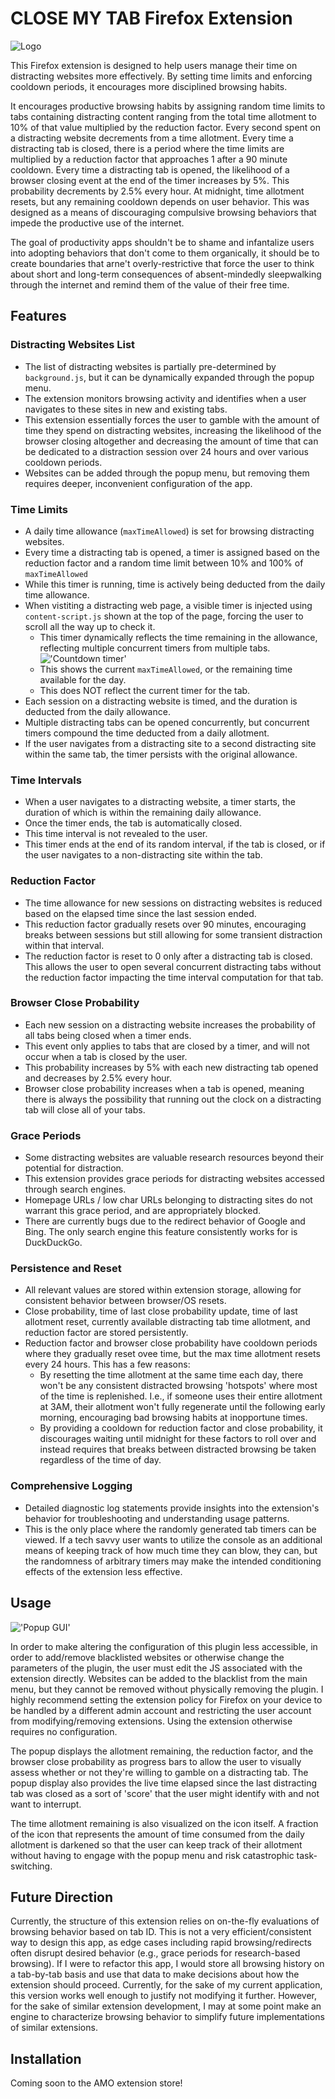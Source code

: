 # CLOSE MY TAB Firefox Extension

![Logo](/icons/banner_hires.png)

This Firefox extension is designed to help users manage their time on distracting websites more effectively. By setting time limits and enforcing cooldown periods, it encourages more disciplined browsing habits.

It encourages productive browsing habits by assigning random time limits to tabs containing distracting content ranging from the total time allotment to 10% of that value multiplied by the reduction factor. Every second spent on a distracting website decrements from a time allotment. Every time a distracting tab is closed, there is a period where the time limits are multiplied by a reduction factor that approaches 1 after a 90 minute cooldown. Every time a distracting tab is opened, the likelihood of a browser closing event at the end of the timer increases by 5%. This probability decrements by 2.5% every hour. At midnight, time allotment resets, but any remaining cooldown depends on user behavior. This was designed as a means of discouraging compulsive browsing behaviors that impede the productive use of the internet.

The goal of productivity apps shouldn't be to shame and infantalize users into adopting behaviors that don't come to them organically, it should be to create boundaries that arne't overly-restrictive that force the user to think about short and long-term consequences of absent-mindedly sleepwalking through the internet and remind them of the value of their free time.

## Features

### Distracting Websites List
- The list of distracting websites is partially pre-determined by `background.js`, but it can be dynamically expanded through the popup menu.
- The extension monitors browsing activity and identifies when a user navigates to these sites in new and existing tabs.
- This extension essentially forces the user to gamble with the amount of time they spend on distracting websites, increasing the likelihood of the browser closing altogether and decreasing the amount of time that can be dedicated to a distraction session over 24 hours and over various cooldown periods.
- Websites can be added through the popup menu, but removing them requires deeper, inconvenient configuration of the app.

### Time Limits
- A daily time allowance (`maxTimeAllowed`) is set for browsing distracting websites.
- Every time a distracting tab is opened, a timer is assigned based on the reduction factor and a random time limit between 10% and 100% of `maxTimeAllowed`
- While this timer is running, time is actively being deducted from the daily time allowance.
- When vistiting a distracting web page, a visible timer is injected using `content-script.js` shown at the top of the page, forcing the user to scroll all the way up to check it.
    - This timer dynamically reflects the time remaining in the allowance, reflecting multiple concurrent timers from multiple tabs.
    !['Countdown timer'](/icons/timer.png)
    - This shows the current `maxTimeAllowed`, or the remaining time available for the day.
    - This does NOT reflect the current timer for the tab. 
- Each session on a distracting website is timed, and the duration is deducted from the daily allowance.
- Multiple distracting tabs can be opened concurrently, but concurrent timers compound the time deducted from a daily allotment. 
- If the user navigates from a distracting site to a second distracting site within the same tab, the timer persists with the original allowance.

### Time Intervals
- When a user navigates to a distracting website, a timer starts, the duration of which is within the remaining daily allowance.
- Once the timer ends, the tab is automatically closed.
- This time interval is not revealed to the user.
- This timer ends at the end of its random interval, if the tab is closed, or if the user navigates to a non-distracting site within the tab.

### Reduction Factor
- The time allowance for new sessions on distracting websites is reduced based on the elapsed time since the last session ended.
- This reduction factor gradually resets over 90 minutes, encouraging breaks between sessions but still allowing for some transient distraction within that interval.
- The reduction factor is reset to 0 only after a distracting tab is closed. This allows the user to open several concurrent distracting tabs without the reduction factor impacting the time interval computation for that tab.

### Browser Close Probability
- Each new session on a distracting website increases the probability of all tabs being closed when a timer ends.
- This event only applies to tabs that are closed by a timer, and will not occur when a tab is closed by the user.
- This probability increases by 5% with each new distracting tab opened and decreases by 2.5% every hour.
- Browser close probability increases when a tab is opened, meaning there is always the possibility that running out the clock on a distracting tab will close all of your tabs.

### Grace Periods
- Some distracting websites are valuable research resources beyond their potential for distraction.
- This extension provides grace periods for distracting websites accessed through search engines.
- Homepage URLs / low char URLs belonging to distracting sites do not warrant this grace period, and are appropriately blocked.
- There are currently bugs due to the redirect behavior of Google and Bing. The only search engine this feature consistently works for is DuckDuckGo.

### Persistence and Reset
- All relevant values are stored within extension storage, allowing for consistent behavior between browser/OS resets.
- Close probability, time of last close probability update, time of last allotment reset, currently available distracting tab time allotment, and reduction factor are stored persistently.
- Reduction factor and browser close probability have cooldown periods where they gradually reset ovee time, but the max time allotment resets every 24 hours. This has a few reasons:
    - By resetting the time allotment at the same time each day, there won't be any consistent distracted browsing 'hotspots' where most of the time is replenished. I.e., if someone uses their entire allotment at 3AM, their allotment won't fully regenerate until the following early morning, encouraging bad browsing habits at inopportune times.
    - By providing a cooldown for reduction factor and close probability, it discourages waiting until midnight for these factors to roll over and instead requires that breaks between distracted browsing be taken regardless of the time of day.

### Comprehensive Logging
- Detailed diagnostic log statements provide insights into the extension's behavior for troubleshooting and understanding usage patterns.
- This is the only place where the randomly generated tab timers can be viewed. If a tech savvy user wants to utilize the console as an additional means of keeping track of how much time they can blow, they can, but the randomness of arbitrary timers may make the intended conditioning effects of the extension less effective.

## Usage

!['Popup GUI'](/icons/popup.png)

In order to make altering the configuration of this plugin less accessible, in order to add/remove blacklisted websites or otherwise change the parameters of the plugin, the user must edit the JS associated with the extension directly. Websites can be added to the blacklist from the main menu, but they cannot be removed without physically removing the plugin. I highly recommend setting the extension policy for Firefox on your device to be handled by a different admin account and restricting the user account from modifying/removing extensions. Using the extension otherwise requires no configuration. 

The popup displays the allotment remaining, the reduction factor, and the browser close probability as progress bars to allow the user to visually assess whether or not they're willing to gamble on a distracting tab. The popup display also provides the live time elapsed since the last distracting tab was closed as a sort of 'score' that the user might identify with and not want to interrupt.

The time allotment remaining is also visualized on the icon itself. A fraction of the icon that represents the amount of time consumed from the daily allotment is darkened so that the user can keep track of their allotment without having to engage with the popup menu and risk catastrophic task-switching.

## Future Direction

Currently, the structure of this extension relies on on-the-fly evaluations of browsing behavior based on tab ID. This is not a very efficient/consistent way to design this app, as edge cases including rapid browsing/redirects often disrupt desired behavior (e.g., grace periods for research-based browsing). If I were to refactor this app, I would store all browsing history on a tab-by-tab basis and use that data to make decisions about how the extension should proceed. Currently, for the sake of my current application, this version works well enough to justify not modifying it further. However, for the sake of similar extension development, I may at some point make an engine to characterize browsing behavior to simplify future implementations of similar extensions.

## Installation

Coming soon to the AMO extension store!
